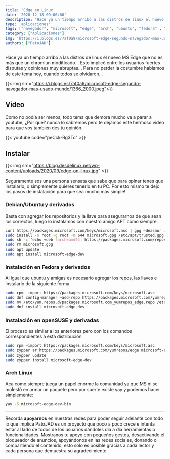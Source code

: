 ```yaml
---
title: 'Edge en Linux'
date: '2020-12-18 09:06:00'
description: 'Hace ya un tiempo arribó a las distros de linux el nuevo MS Edge que no es más que un chromiun modificado…'
type: 'aplicaciones'
tags: ["navegador", "microsoft", "edge", "arch", "ubuntu", "fedora" , "opensuse", "video", "chrome", "provacidad", "chromiun", "instalar", "install"]
category: ["Aplicaciones"]
img: 'https://i.blogs.es/7af0a9/microsoft-edge-segundo-navegador-mas-usado-mundo/1366_2000.jpeg'
authors: ["PatoJAD"]
---
```




Hace ya un tiempo arribó a las distros de linux el nuevo MS Edge que no es más que un chromiun modificado… Esto implicó entre los usuarios fuertes disputas y opiniones muy abruptas… Para no perder la costumbre hablamos de este tema hoy, cuando todos se olvidaron…


{{< img src="https://i.blogs.es/7af0a9/microsoft-edge-segundo-navegador-mas-usado-mundo/1366_2000.jpeg">}}



## Video



Como no podía ser menos, todo tema que demora mucho va a parar a youtube, ¿Por qué? nunca lo sabremos pero te dejamos este hermoso video para que vos también des tu opinión.


{{< youtube code="peCck-Rg3To" >}}



## Instalar


{{< img src="https://blog.desdelinux.net/wp-content/uploads/2020/09/edge-on-linux.jpg" >}}


Seguramente sos una persona sensata que sabe que para opinar tenes que instalarlo, o simplemente quieres tenerlo en tu PC. Por esto mismo te dejo los pasos de instalación para que sea mucho más simple!




### Debian/Ubuntu y derivados



Basta con agregar los repositorios y la llave para asegurarnos de que sean los correctos, luego lo instalamos con nuestro amigo APT como siempre.



```bash
curl https://packages.microsoft.com/keys/microsoft.asc | gpg –dearmor > microsoft.gpg
sudo install -o root -g root -m 644 microsoft.gpg /etc/apt/trusted.gpg.d/
sudo sh -c ‘echo «deb [arch=amd64] https://packages.microsoft.com/repos/edge stable main» > /etc/apt/sources.list.d/microsoft-edge-dev.list’
sudo rm microsoft.gpg
sudo apt update
sudo apt install microsoft-edge-dev
```




### Instalación en Fedora y derivados



Al igual que ubuntu y amigas es necesario agregar los repos, las llaves e instalarlo de la siguiente forma.



```bash
sudo rpm –import https://packages.microsoft.com/keys/microsoft.asc
sudo dnf config-manager –add-repo https://packages.microsoft.com/yumrepos/edge
sudo mv /etc/yum.repos.d/packages.microsoft.com_yumrepos_edge.repo /etc/yum.repos.d/microsoft-edge-dev.repo
sudo dnf install microsoft-edge-dev
```




### Instalación en openSUSE y derivadas



El proceso es similar a los anteriores pero con los comandos correspondientes a esta distribución



```bash
sudo rpm –import https://packages.microsoft.com/keys/microsoft.asc
sudo zypper ar https://packages.microsoft.com/yumrepos/edge microsoft-edge-dev
sudo zypper update
sudo zypper install microsoft-edge-dev
```




### Arch Linux



Aca como siempre juega un papel enorme la comunidad ya que MS ni se molestó en armar un paquete pero por suerte existe yay y podemos hacer simplemente:



```bash
yay -S microsoft-edge-dev-bin  
```



---



Recorda **apoyarnos** en nuestras redes para poder seguir adelante con todo lo que implica PatoJAD es un proyecto que poco a poco crece e intenta estar al lado de todos de los usuarios dándoles dia a dia herramientas o funcionalidades. Mostranos tu apoyo con pequeños gestos, desactivando el bloqueador de anuncios, apoyándonos en las redes sociales, donando o compartiendo el contenido, esto solo es posible gracias a cada lector y cada persona que demuestra su agradecimiento

